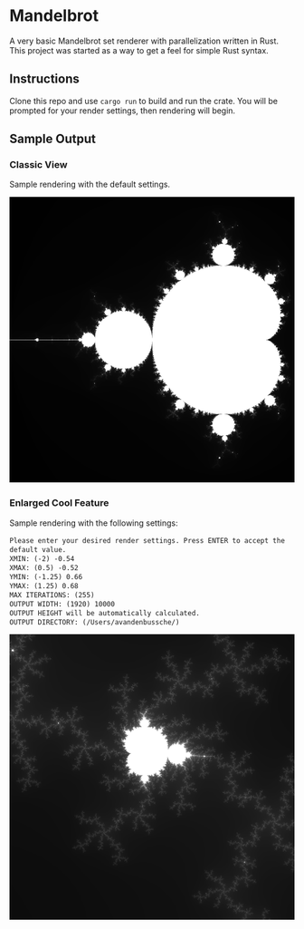 # Mandelbrot

A very basic Mandelbrot set renderer with parallelization written in Rust. This project was started as a way to get a feel for simple Rust syntax.

## Instructions

Clone this repo and use `cargo run` to build and run the crate. You will be prompted for your render settings, then rendering will begin.

## Sample Output

### Classic View

Sample rendering with the default settings.

![Classic Mandelbrot Set Rendering](/sample_images/main_mandelbrot_readme.png)

### Enlarged Cool Feature

Sample rendering with the following settings:

```
Please enter your desired render settings. Press ENTER to accept the default value.
XMIN: (-2) -0.54
XMAX: (0.5) -0.52
YMIN: (-1.25) 0.66
YMAX: (1.25) 0.68
MAX ITERATIONS: (255) 
OUTPUT WIDTH: (1920) 10000
OUTPUT HEIGHT will be automatically calculated.
OUTPUT DIRECTORY: (/Users/avandenbussche/) 
```

![Enlarged Cool Feature on Edge of Mandelbrot Set](/sample_images/cool_mandelbrot_readme.png)
